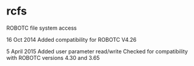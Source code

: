 rcfs
====

ROBOTC file system access

16 Oct 2014
Added compatibility for ROBOTC V4.26

5 April 2015
Added user parameter read/write
Checked for compatibility with ROBOTC versions 4.30
and 3.65